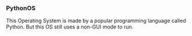 ### PythonOS
This Operating System is made by a popular programming language called Python.
But this OS still uses a non-GUI mode to run.

